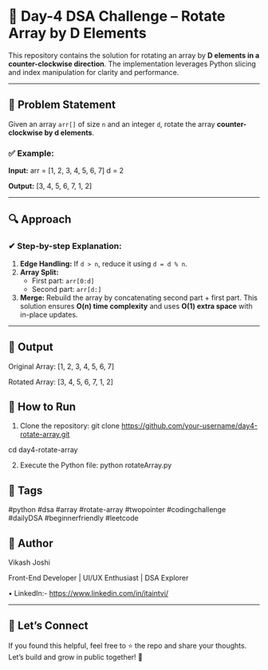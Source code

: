 # 🔄 Day-4 DSA Challenge – Rotate Array by D Elements

This repository contains the solution for rotating an array by **D elements in a counter-clockwise direction**. The implementation leverages Python slicing and index manipulation for clarity and performance.

---

## 🧠 Problem Statement

Given an array `arr[]` of size `n` and an integer `d`, rotate the array **counter-clockwise by d elements**.

### ✅ Example:

**Input:**
arr = [1, 2, 3, 4, 5, 6, 7] d = 2

**Output:**
[3, 4, 5, 6, 7, 1, 2]

---

## 🔍 Approach

### ✔ Step-by-step Explanation:

1. **Edge Handling:** If `d > n`, reduce it using `d = d % n`.
2. **Array Split:**
   - First part: `arr[0:d]`
   - Second part: `arr[d:]`
3. **Merge:** Rebuild the array by concatenating second part + first part.
This solution ensures **O(n) time complexity** and uses **O(1) extra space** with in-place updates.

---

## 🏁 Output
Original Array: [1, 2, 3, 4, 5, 6, 7]

Rotated Array:  [3, 4, 5, 6, 7, 1, 2]

## 🚀 How to Run
1. Clone the repository: 
git clone https://github.com/your-username/day4-rotate-array.git

cd day4-rotate-array

2. Execute the Python file: 
python rotateArray.py

## 📌 Tags
#python #dsa #array #rotate-array #twopointer #codingchallenge #dailyDSA #beginnerfriendly #leetcode

## 🙌 Author
Vikash Joshi

Front-End Developer | UI/UX Enthusiast | DSA Explorer

• LinkedIn:- https://www.linkedin.com/in/itaintvi/

---
## 🌱 Let’s Connect
If you found this helpful, feel free to ⭐ the repo and share your thoughts. Let’s build and grow in public together! 🚀
